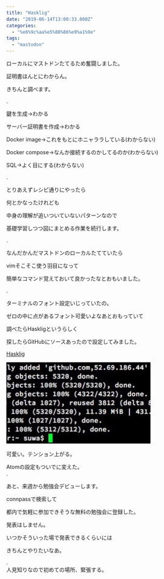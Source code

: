 ```yaml
---
title: "Hasklig"
date: "2019-06-14T13:00:33.000Z"
categories: 
  - "%e6%9c%aa%e5%88%86%e9%a1%9e"
tags: 
  - "mastodon"
---
```


ローカルにマストドンたてるため奮闘しました。

証明書ほんとにわからん。

きちんと調べます。

.

鍵を生成→わかる

サーバー証明書を作成→わかる

Docker image→これをもとにホニャララしている(わからない)

Docker compose→なんか接続するのかしてるのか(わからない)

SQL→よく目にする(わからない)

.

とりあえずレシピ通りにやったら

何とかなったけれども

中身の理解が追いついていないパターンなので

基礎学習しつつ図にまとめる作業を続行します。

.

なんだかんだマストドンのローカルたてていたら

vimそこそこ使う羽目になって

簡単なコマンド覚えておいて良かったなとおもいました。

.

ターミナルのフォント設定いじっていたの。

ゼロの中に点があるフォント可愛いよなあとおもっていて

調べたらHaskligというらしく

探したらGitHubにソースあったので設定してみました。

[Hasklig](https://github.com/i-tu/Hasklig)

![](images/img_20190615_1006118381143849854712989.jpg)

可愛い。テンション上がる。

Atomの設定もついでに変えた。  
.

あと、来週から勉強会デビューします。

connpassで検索して

都内で気軽に参加できそうな無料の勉強会に登録した。

発表はしません。

いつかそういった場で発表できるくらいには

きちんとやりたいなあ。

.  
人見知りなので初めての場所、緊張する。
